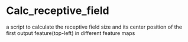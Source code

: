 # Calc_receptive_field
a script to calculate the receptive field size and its center position of the first output feature(top-left) in different feature maps
